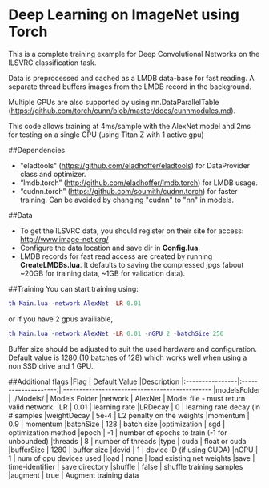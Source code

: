 Deep Learning on ImageNet using Torch
=====================================
This is a complete training example for Deep Convolutional Networks on the ILSVRC classification task.

Data is preprocessed and cached as a LMDB data-base for fast reading. A separate thread buffers images from the LMDB record in the background. 

Multiple GPUs are also supported by using nn.DataParallelTable (https://github.com/torch/cunn/blob/master/docs/cunnmodules.md).

This code allows training at 4ms/sample with the AlexNet model and 2ms for testing on a single GPU (using Titan Z with 1 active gpu)

##Dependencies
* "eladtools" (https://github.com/eladhoffer/eladtools) for DataProvider class and optimizer.
* “lmdb.torch” (http://github.com/eladhoffer/lmdb.torch) for LMDB usage.
* “cudnn.torch” (https://github.com/soumith/cudnn.torch) for faster training. Can be avoided by changing "cudnn" to "nn" in models.


##Data
* To get the ILSVRC data, you should register on their site for access: http://www.image-net.org/
* Configure the data location and save dir in **Config.lua**.
* LMDB records for fast read access are created by running **CreateLMDBs.lua**. 
It defaults to saving the compressed jpgs (about ~20GB for training data, ~1GB for validation data).


##Training
You can start training using:
```lua
th Main.lua -network AlexNet -LR 0.01
```
or if you have 2 gpus availiable,
```lua
th Main.lua -network AlexNet -LR 0.01 -nGPU 2 -batchSize 256
```

Buffer size should be adjusted to suit the used hardware and configuration. Default value is 1280 (10 batches of 128) which works well when using a non SSD drive and 1 GPU.

##Additional flags
|Flag             | Default Value        |Description
|:----------------|:--------------------:|:----------------------------------------------
|modelsFolder     |  ./Models/           | Models Folder
|network          |  AlexNet             | Model file - must return valid network.
|LR               |  0.01                | learning rate
|LRDecay          |  0                   | learning rate decay (in # samples
|weightDecay      |  5e-4                | L2 penalty on the weights
|momentum         |  0.9                 | momentum
|batchSize        |  128                 | batch size
|optimization     |  sgd                 | optimization method
|epoch            |  -1                  | number of epochs to train (-1 for unbounded)
|threads          |  8                   | number of threads
|type             |  cuda                | float or cuda
|bufferSize       |  1280                | buffer size
|devid            |  1                   | device ID (if using CUDA)
|nGPU             |  1                   | num of gpu devices used
|load             |  none                | load existing net weights
|save             |  time-identifier     | save directory
|shuffle          |  false               | shuffle training samples
|augment          |  true                | Augment training data
